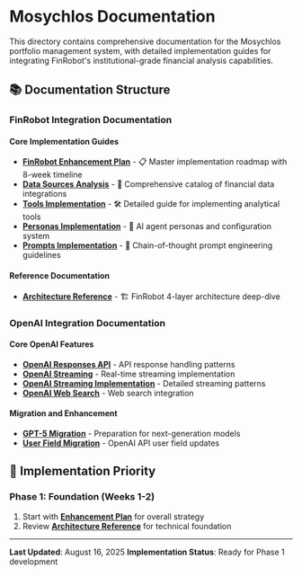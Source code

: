 # Mosychlos Documentation

This directory contains comprehensive documentation for the Mosychlos portfolio management system, with detailed implementation guides for integrating FinRobot's institutional-grade financial analysis capabilities.

## 📚 Documentation Structure

### **FinRobot Integration Documentation**

#### **Core Implementation Guides**

- **[FinRobot Enhancement Plan](finrobot-enhancement-plan.md)** - 📋 Master implementation roadmap with 8-week timeline
- **[Data Sources Analysis](finrobot-data-sources.md)** - 🔌 Comprehensive catalog of financial data integrations
- **[Tools Implementation](finrobot-tools-implementation.md)** - 🛠️ Detailed guide for implementing analytical tools
- **[Personas Implementation](finrobot-personas-implementation.md)** - 🤖 AI agent personas and configuration system
- **[Prompts Implementation](finrobot-prompts-implementation.md)** - 💬 Chain-of-thought prompt engineering guidelines

#### **Reference Documentation**

- **[Architecture Reference](finrobot-architecture-reference.md)** - 🏗️ FinRobot 4-layer architecture deep-dive

### **OpenAI Integration Documentation**

#### **Core OpenAI Features**

- **[OpenAI Responses API](openai-responses-api.md)** - API response handling patterns
- **[OpenAI Streaming](openai-stream.md)** - Real-time streaming implementation
- **[OpenAI Streaming Implementation](openai-streaming-implementation.md)** - Detailed streaming patterns
- **[OpenAI Web Search](openai-websearch.md)** - Web search integration

#### **Migration and Enhancement**

- **[GPT-5 Migration](gpt-5.md)** - Preparation for next-generation models
- **[User Field Migration](migration-openai-user-field.md)** - OpenAI API user field updates

## 🎯 Implementation Priority

### **Phase 1: Foundation (Weeks 1-2)**

1. Start with **[Enhancement Plan](finrobot-enhancement-plan.md)** for overall strategy
2. Review **[Architecture Reference](finrobot-architecture-reference.md)** for technical foundation

---

**Last Updated**: August 16, 2025
**Implementation Status**: Ready for Phase 1 development
